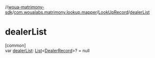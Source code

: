 //[woua-matrimony-sdk](../../../index.md)/[com.woualabs.matrimony.lookup.mapper](../index.md)/[LookUpRecord](index.md)/[dealerList](dealer-list.md)

# dealerList

[common]\
var [dealerList](dealer-list.md): [List](https://kotlinlang.org/api/latest/jvm/stdlib/kotlin.collections/-list/index.html)<[DealerRecord](../../com.woualabs.matrimony.user.mapper/-dealer-record/index.md)>? = null
